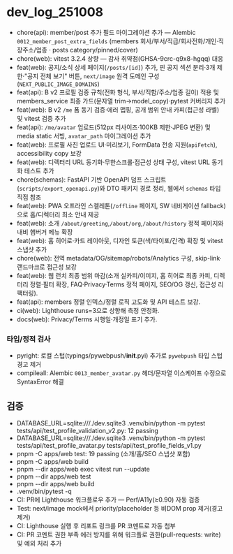 # dev_log_251008

- chore(api): member/post 추가 필드 마이그레이션 추가 — Alembic `0012_member_post_extra_fields` (members 회사/부서/직급/회사전화/개인·직장주소/업종 · posts category/pinned/cover)
- chore(web): vitest 3.2.4 상향 — 감사 취약점(GHSA-9crc-q9x8-hgqq) 대응
- feat(web): 공지/소식 상세 페이지(`/posts/[id]`) 추가, 핀 공지 섹션 분리·3개 제한·"공지 전체 보기" 버튼, `next/image` 원격 도메인 구성(`NEXT_PUBLIC_IMAGE_DOMAINS`)
- feat(api): B v2 프로필 검증 규칙(전화 형식, 부서/직함/주소/업종 길이) 적용 및 members_service 최종 가드(문자열 trim→model_copy)·pytest 커버리지 추가
- feat(web): B v2 `/me` 폼 동기 검증·에러 맵핑, 공개 범위 안내 카피(접근성 라벨) 및 vitest 검증 추가
- feat(api): `/me/avatar` 업로드(512px 리사이즈·100KB 제한·JPEG 변환) 및 media static 서빙, `avatar_path` 마이그레이션 추가
- feat(web): 프로필 사진 업로드 UI·미리보기, FormData 전송 지원(`apiFetch`), accessibility copy 보강
- feat(web): 디렉터리 URL 동기화·무한스크롤·접근성 상태 구성, vitest URL 동기화 테스트 추가
- chore(schemas): FastAPI 기반 OpenAPI 덤프 스크립트(`scripts/export_openapi.py`)와 DTO 패키지 경로 정리, 웹에서 `schemas` 타입 직접 참조
- feat(web): PWA 오프라인 스켈레톤(`/offline` 페이지, SW 네비게이션 fallback)으로 홈/디렉터리 최소 안내 제공
- feat(web): 소개 `/about/greeting`,`/about/org`,`/about/history` 정적 페이지와 내비 햄버거 메뉴 확장
- feat(web): 홈 히어로·카드 레이아웃, 디자인 토큰(색/타이포/간격) 확장 및 vitest 스냅샷 추가
- chore(web): 전역 metadata/OG/sitemap/robots/Analytics 구성, skip-link·랜드마크로 접근성 보강
- feat(web): 웹 런치 최종 범위 마감(소개 실카피/이미지, 홈 히어로 최종 카피, 디렉터리 정렬·필터 확장, FAQ·Privacy·Terms 정적 페이지, SEO/OG 갱신, 접근성 리팩터링).
- feat(api): members 정렬 인덱스/정렬 로직 고도화 및 API 테스트 보강.
- ci(web): Lighthouse runs=3으로 상향해 측정 안정화.
- docs(web): Privacy/Terms 시행일·개정일 표기 추가.

### 타입/정적 검사
- pyright: 로컬 스텁(typings/pywebpush/__init__.pyi) 추가로 `pywebpush` 타입 스텁 경고 제거
 - compileall: Alembic `0013_member_avatar.py` 헤더/문자열 이스케이프 수정으로 SyntaxError 해결

## 검증
- DATABASE_URL=sqlite:///./dev.sqlite3 .venv/bin/python -m pytest tests/api/test_profile_validation_v2.py: 12 passing
- DATABASE_URL=sqlite:///./dev.sqlite3 .venv/bin/python -m pytest tests/api/test_profile_avatar.py tests/api/test_profile_fields_v1.py
- pnpm -C apps/web test: 19 passing (소개/홈/SEO 스냅샷 포함)
- pnpm -C apps/web build
- pnpm --dir apps/web exec vitest run --update
- pnpm --dir apps/web test
- pnpm --dir apps/web build
- .venv/bin/pytest -q
- CI: PR에 Lighthouse 워크플로우 추가 — Perf/A11y(≥0.90) 자동 검증
- Test: next/image mock에서 priority/placeholder 등 비DOM prop 제거(경고 제거)
- CI: Lighthouse 실행 후 리포트 링크를 PR 코멘트로 자동 첨부
 - CI: PR 코멘트 권한 부족 에러 방지를 위해 워크플로 권한(pull-requests: write) 및 예외 처리 추가

